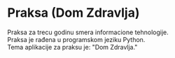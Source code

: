 # Praksa (Dom Zdravlja) #

Praksa za trecu godinu smera informacione tehnologije.  
Praksa je rađena u programskom jeziku Python.   
Tema aplikacije za praksu je: "Dom Zdravlja." 
